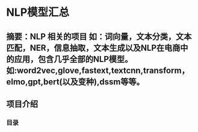 # NLP模型汇总
## 摘要：NLP 相关的项目 如：词向量，文本分类，文本匹配，NER，信息抽取，文本生成以及NLP在电商中的应用，包含几乎全部的NLP模型。如:word2vec,glove,fastext,textcnn,transform，elmo,gpt,bert(以及变种),dssm等等。  
## 项目介绍
### 目录

